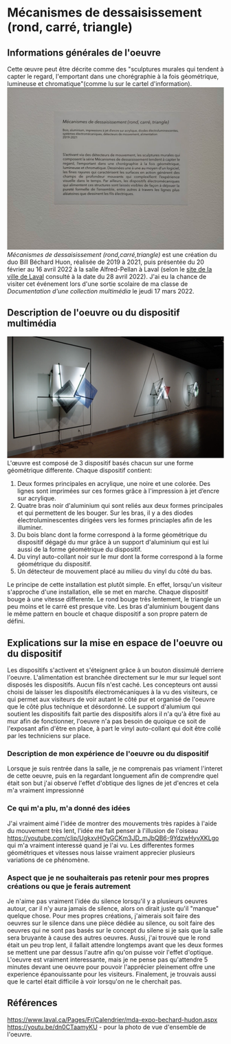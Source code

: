 # Mécanismes de dessaisissement (rond, carré, triangle)

## Informations générales de l'oeuvre
Cette œuvre peut être décrite comme des "sculptures murales qui tendent à capter le regard, l'emportant dans une chorégraphie à la fois géométrique, lumineuse et chromatique"(comme lu sur le cartel d'information).
![photo](medias/photos_png/oeuvre_cartel.png)
*Mécanismes de dessaisissement (rond,carré,triangle)* est une création du duo Bill Béchard Huon, réalisée de 2019 à 2021, puis présentée du 20 février au 16 avril 2022 à la salle Alfred-Pellan à Laval (selon le [site de la ville de Laval](laval.ca/Pages/Fr/Calendrier/mda-vernissage-bechard-hudon.aspx) consulté à la date du 28 avril 2022). J'ai eu la chance de visiter cet événement lors d'une sortie scolaire de ma classe de *Documentation d'une collection multimédia* le jeudi 17 mars 2022.

## Description de l'oeuvre ou du dispositif multimédia
![photo](medias/photos_png/oeuvre_vue_ensemble.png)
L'œuvre est composé de 3 dispositif basés chacun sur une forme géométrique differente. Chaque dispositif contient: 
1. Deux formes principales en acrylique, une noire et une colorée. Des lignes sont imprimées sur ces formes grâce à l'impression à jet d’encre sur acrylique.
2. Quatre bras noir d'aluminium qui sont reliés aux deux formes principales et qui permettent de les bouger. Sur les bras, il y a des diodes électroluminescentes dirigées vers les formes princiaples afin de les illuminer.
3. Du bois blanc dont la forme correspond à la forme géométrique du dispositif dégagé du mur grâce à un support d'aluminium qui est lui aussi de la forme géométrique du dispositif.
4. Du vinyl auto-collant noir sur le mur dont la forme correspond à la forme géométrique du dispositif.
5. Un détecteur de mouvement placé au milieu du vinyl du côté du bas.

Le principe de cette installation est plutôt simple. En effet, lorsqu'un visiteur s'approche d'une installation, elle se met en marche. Chaque dispositif bouge à une vitesse differente. Le rond bouge très lentement, le triangle un peu moins et le carré est presque vite. Les bras d'aluminium bougent dans le même pattern en boucle et chaque dispositif a son propre patern de défini.

## Explications sur la mise en espace de l'oeuvre ou du dispositif 
Les dispositifs s'activent et s'éteignent grâce à un bouton dissimulé derriere l'oeuvre. L'alimentation est branchée directement sur le mur sur lequel sont disposés les dispositifs. Aucun fils n'est caché. Les concepteurs ont aussi choisi de laisser les dispositifs électromécaniques à la vu des visiteurs, ce qui permet aux visiteurs de voir autant le côté pur et organisé de l'oeuvre que le côté plus technique et désordonné. Le support d'alumium qui soutient les dispositifs fait partie des dispositifs alors il n'a qu'à être fixé au mur afin de fonctionner, l'oeuvre n'a pas besoin de quoique ce soit de l'exposant afin d'être en place, à part le vinyl auto-collant qui doit être collé par les techniciens sur place.


### Description de mon expérience de l'oeuvre ou du dispositif
Lorsque je suis rentrée dans la salle, je ne comprenais pas vriament l'interet de cette oeuvre, puis en la regardant longuement afin de comprendre quel était son but j'ai observé l'effet d'obtique des lignes de jet d'encres et cela m'a vraiment impressionné

### Ce qui m'a plu, m'a donné des idées
J'ai vraiment aimé l'idée de montrer des mouvements très rapides à l'aide du mouvement très lent, l'idée me fait penser à l'illusion de l'oiseau https://youtube.com/clip/UgkxvHOyGCKm3JD_mJbQB6-9YdzwHyvXKLgo qui m'a vraiment interessé quand je l'ai vu. Les differentes formes géométriques et vitesses nous laisse vraiment apprecier plusieurs variations de ce phénomène.

### Aspect que je ne souhaiterais pas retenir pour mes propres créations ou que je ferais autrement
Je n'aime pas vraiment l'idée du silence lorsqu'il y a plusieurs oeuvres autour, car il n'y aura jamais de silence, alors on dirait juste qu'il "manque" quelque chose. Pour mes propres créations, j'aimerais soit faire des oeuvres sur le silence dans une pièce dédiée au silence, ou soit faire des oeuvres qui ne sont pas basés sur le concept du silene si je sais que la salle sera bruyante à cause des autres oeuvres. Aussi, j'ai trouvé que le rond était un peu trop lent, il fallait attendre longtemps avant que les deux formes se mettent une par dessus l'autre afin qu'on puisse voir l'effet d'optique. L'oeuvre est vraiment interessante, mais je ne pense pas qu'attendre 5 minutes devant une oeuvre pour pouvoir l'apprécier pleinement offre une experience épanouissante pour les visiteurs. Finalement, je trouvais aussi que le cartel était difficile à voir lorsqu'on ne le cherchait pas.

## Références
https://www.laval.ca/Pages/Fr/Calendrier/mda-expo-bechard-hudon.aspx
https://youtu.be/dn0CTaamyKU - pour la photo de vue d'ensemble de l'oeuvre.

